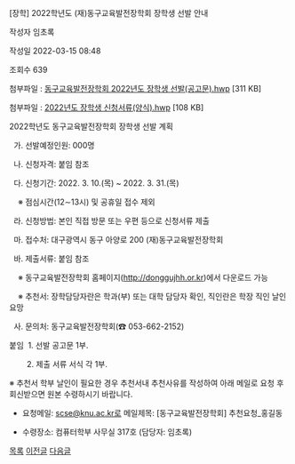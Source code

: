 



[장학] 2022학년도 (재)동구교육발전장학회 장학생 선발 안내





작성자
임초록


작성일
2022-03-15 08:48


조회수
639


첨부파일 : [동구교육발전장학회 2022년도 장학생 선발(공고문).hwp](https://computer.knu.ac.kr/pack/bbs/down.php?f_name=Q0dUVllEWFdeVHhKeBYWbktTVQ==&o_name=동구교육발전장학회2022년도장학생선발(공고문).hwp&tbl=Site_BBS_25) [311 KB]  

첨부파일 : [2022년도 장학생 신청서류(양식).hwp](https://computer.knu.ac.kr/pack/bbs/down.php?f_name=QEdUVllEWFdeVHhKeBYWbktTVQ==&o_name=2022년도장학생신청서류(양식).hwp&tbl=Site_BBS_25) [108 KB]


﻿2022학년도 동구교육발전장학회 장학생 선발 계획  


  


  가. 선발예정인원: 000명

  나. 신청자격: 붙임 참조

  다. 신청기간: 2022. 3. 10.(목) ~ 2022. 3. 31.(목)

    ※ 점심시간(12∼13시) 및 공휴일 접수 제외

  라. 신청방법: 본인 직접 방문 또는 우편 등으로 신청서류 제출

  마. 접수처: 대구광역시 동구 아양로 200 (재)동구교육발전장학회

  바. 제출서류: 붙임 참조

    ※ 동구교육발전장학회 홈페이지(http://donggujhh.or.kr)에서 다운로드 가능

    ※ 추천서: 장학담당자란은 학과(부) 또는 대학 담당자 확인, 직인란은 학장 직인 날인 요망 

  사. 문의처: 동구교육발전장학회(☎ 053-662-2152)

  


붙임  1. 선발 공고문 1부.

        2. 제출 서류 서식 각 1부.  

  


※ 추천서 학부 날인이 필요한 경우 추천서내 추천사유를 작성하여 아래 메일로 요청 후 회신받으면 원본 수령하시기 바랍니다.

- 요청메일: scse@knu.ac.kr로 메일제목: [동구교육발전장학회] 추천요청\_홍길동

- 수령장소: 컴퓨터학부 사무실 317호 (담당자: 임초록)







[목록](https://computer.knu.ac.kr/06_sub/02_sub.html?key=&keyfield=&category=&page=1&bbs_code=Site_BBS_25)
[이전글](https://computer.knu.ac.kr/06_sub/02_sub.html?bbs_cmd=view&page=1&key=&keyfield=&category=&no=3722&bbs_code=Site_BBS_25)
[다음글](https://computer.knu.ac.kr/06_sub/02_sub.html?bbs_cmd=view&page=1&key=&keyfield=&category=&no=3724&bbs_code=Site_BBS_25)




